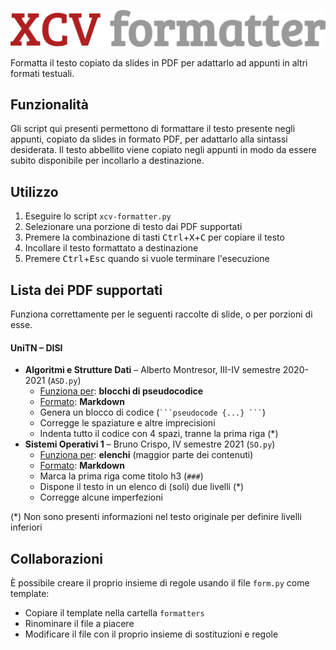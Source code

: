 ![XCV.png](XCV.png)

Formatta il testo copiato da slides in PDF per adattarlo ad appunti in altri formati testuali.


## Funzionalità

Gli script qui presenti permettono di formattare il testo presente negli appunti, copiato da slides in formato PDF, per adattarlo alla sintassi desiderata.
Il testo abbellito viene copiato negli appunti in modo da essere subito disponibile per incollarlo a destinazione.


## Utilizzo

1. Eseguire lo script `xcv-formatter.py`
2. Selezionare una porzione di testo dai PDF supportati
3. Premere la combinazione di tasti <kbd>Ctrl</kbd>+<kbd>X</kbd>+<kbd>C</kbd> per copiare il testo
4. Incollare il testo formattato a destinazione
5. Premere <kbd>Ctrl</kbd>+<kbd>Esc</kbd> quando si vuole terminare l'esecuzione


## Lista dei PDF supportati

Funziona correttamente per le seguenti raccolte di slide, o per porzioni di esse.

#### UniTN – DISI

- **Algoritmi e Strutture Dati** – Alberto Montresor, III-IV semestre 2020-2021 (`ASD.py`)
  - <u>Funziona per</u>: **blocchi di pseudocodice**
  - <u>Formato</u>: **Markdown**
  - Genera un blocco di codice (`` ```pseudocode {...} ``` ``)
  - Corregge le spaziature e altre imprecisioni
  - Indenta tutto il codice con 4 spazi, tranne la prima riga (*)
- **Sistemi Operativi 1** – Bruno Crispo, IV semestre 2021 (`SO.py`)
  - <u>Funziona per</u>: **elenchi** (maggior parte dei contenuti)
  - <u>Formato</u>: **Markdown**
  - Marca la prima riga come titolo h3 (`###`)
  - Dispone il testo in un elenco di (soli) due livelli (*)
  - Corregge alcune imperfezioni

(*) Non sono presenti informazioni nel testo originale per definire livelli inferiori


## Collaborazioni

È possibile creare il proprio insieme di regole usando il file `form.py` come template:
- Copiare il template nella cartella `formatters`
- Rinominare il file a piacere
- Modificare il file con il proprio insieme di sostituzioni e regole
